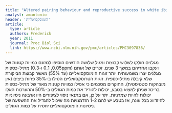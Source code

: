 ```yaml
---
title: "Altered pairing behaviour and reproductive success in white ibises exposed to environmentally relevant concentrations of methylmercury"
analyst: amantonio
header: 'הומוסקסואליות'
article:
  type: article
  authors: Frederick
  year: 2011
  journal: Proc Biol Sci
  link: https://www.ncbi.nlm.nih.gov/pmc/articles/PMC3097836/
---
```


מגלנים חולקו לשלוש קבוצות ומגיל שלושה חודשים הוסיפו למזונם כמויות קטנות של מתיל-כספית (0.05, 0.1 ו-0.3ppm) ועקבו אחריהם במשך 3 שנים. זכרים של אותם מגלנים יצרו משמעותית יותר זוגות הומוסקסואליים (עד 55%) מאשר קבוצת הביקורת שלא קיבלה מתיל-כספית. זוגות הטרוסקסואליים הטילו ב-35% פחות ביצים (אין מובהקות סטטיסטית). החוקרים מסכמים כי אפילו כמויות קטנות מאוד של מתיל-כספית בריכוז שניתן למצוא בטבע, יכולות להוריד את כמות הגוזלים ב-50% וההערכות האלו יכולות להיות שמרניות. יתר על כן, אם בתנאי ניסוי לציפורים היו ארבעה ניסיוניות להיזדווג בכל עונה, אז בטבע יש להם 1-2 הזדמנויות מה שיכול להגדיל את ההשפעה של ניסיונות הומוסקסואליים יחסית על כמות הגוזלים.
